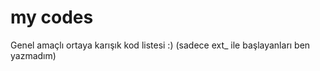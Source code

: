 # my codes
Genel amaçlı ortaya karışık kod listesi :) 
(sadece ext_ ile başlayanları ben yazmadım)


